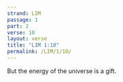```yaml
---
strand: LIM
passage: 1
part: 2
verse: 10
layout: verse
title: "LIM 1:10"
permalink: /LIM/1/10/
---
```

But the energy of the universe is a gift.
